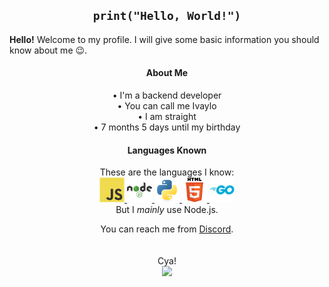 <div align="center">
    <h2><code>print("Hello, World!")</code></h2>
</div>

<strong>Hello!</strong> Welcome to my profile. I will give some basic information you should know about me 😉.

<div align="center">
    <h4>About Me</h4>
    • I'm a backend developer<br>
    • You can call me Ivaylo<br>
    • I am straight<br>
    • 7 months 5 days until my birthday 
</div>

<div align="center">
    <h4>Languages Known</h4>
    <p>
        These are the languages I know: <br>
        <a href="https://developer.mozilla.org/en-US/docs/Web/JavaScript" target="_blank" rel="noopener noreferrer">
            <img src="https://raw.githubusercontent.com/devicons/devicon/master/icons/javascript/javascript-original.svg" alt="JavaScript" width="40" height="40"/>
        </a>
        <a href="https://nodejs.org" target="_blank" rel="noopener noreferrer">
            <img src="https://raw.githubusercontent.com/devicons/devicon/master/icons/nodejs/nodejs-original-wordmark.svg" alt="Node.js" width="40" height="40"/>
        </a>
        <a href="https://www.python.org" target="_blank" rel="noopener noreferrer">
            <img src="https://raw.githubusercontent.com/devicons/devicon/master/icons/python/python-original.svg" alt="Python" width="40" height="40"/>
        </a>
        <a href="https://www.w3.org/html/" target="_blank" rel="noopener noreferrer">
            <img src="https://raw.githubusercontent.com/devicons/devicon/master/icons/html5/html5-original-wordmark.svg" alt="HTML5" width="40" height="40"/>
        </a>
        <a href="https://golang.org" target="_blank" rel="noopener noreferrer">
            <img src="https://raw.githubusercontent.com/devicons/devicon/master/icons/go/go-original-wordmark.svg" alt="GoLang" width="40" height="40"/>
        </a>
        <br>But I <em>mainly</em> use Node.js.
    </p>
</div>

<div align="center">
    You can reach me from <a href="https://discord.com/users/1251981607468798089" target="_blank">Discord</a>.<br>
<br>
<br>
Cya! <br>
<img src="https://raw.githubusercontent.com/snipe/animated-gifs/master/bye/NOTHING%20TO%20DO%20HERE....gif"/>
</div>
